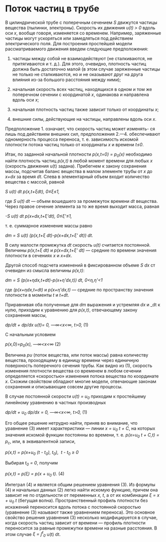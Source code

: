 # Поток частиц в трубе 
В цилиндрической трубе с поперечным сечением _S_
движутся частицы вещества (пылинки, электроны). 
Скорость их движения _u(t) > 0_ 
вдоль оси _x_, вообще говоря, изменяется со временем.
Например, заряженные частицы могут 
ускоряться или замедляться под
действием электрического поля. Для
построения простейшей модели 
рассматриваемого движения введем следующие предположения:

1. частицы между собой не взаимодействуют (не сталкиваются, не
притягиваются и т. д.). Для этого, очевидно, плотность частиц должна
быть достаточно малой (в этом случае заряженные частицы не
 только не сталкиваются, но и не оказывают друг на друга влияния из-за
большого расстояния между ними);

2. начальная скорость всех частиц, находящихся в одном и том же
поперечном сечении с координатой _x_, одинакова и направлена вдоль
оси _x_;

3. начальная плотность частиц также зависит только от координаты _x_;

4. внешние силы, действующие на частицы, направлены вдоль
оси _x_.

Предположение 1. означает, что скорость частиц может изменять-
ся лишь под действием внешних сил, предположения 2.—4. 
обеспечивают одномерность процесса переноса, 
т. е. зависимость искомой плотности 
потока частиц только от координаты _x_ и времени _t&le;0_.

Итак, по заданной начальной плотности _р(x,t=0)&nbsp;=&nbsp;p<sub>0</sub>(x)_  необходимо
 найти плотность частиц _p(x,t)_ в любой момент времени для 
 любых _x_ (скорость движения u(t) задана). 
 Прибегнем к закону сохранения массы, подсчитав баланс вещества в
 малом элементе трубы от _x_ до _x+dx_ за время _dt_. 
 Слева в элементарный объем входит количество вещества с массой,
 равной
 
 _S&nbsp;u(t)&nbsp;dt&nbsp;p(x,t+&xi;dt),&nbsp;0&le;&xi;&le;1,_

 где _S&nbsp;u(t)&nbsp;dt_ — объем вошедшего за 
 промежуток времени _dt_ вещества. Через правое
 сечение элемента за то же время выходит масса, равная
 
_-S&nbsp;u(t)&nbsp;dt&nbsp;p(x+dx,t+&xi;'dt),&nbsp;0&le;&xi;'&le;1,_
 
 т. е. суммарное изменение массы равно
 
 _dm&nbsp;=&nbsp;S&nbsp;u(t)&nbsp;(p(x,t+&xi;&nbsp;dt)-p(x+dx,t+&xi;'&nbsp;dt))&nbsp;dt._
 
 В силу малости промежутка _dt_ скорость _u(t)_ считается постоянной. 
 Величины _p(x,t+&xi;&nbsp;dt)_ и _p(x+dx,t+&xi;'&nbsp;dt)_ — средние по времени значения
 плотности в сечениях _x_ и _x+dx_.
 
 Другой способ подсчета изменений в фиксированном объеме _S&nbsp;dx_ ст
 очевиден из смысла величины _p(x,t)_:
 
 _dm&nbsp;=&nbsp;S&nbsp;(p(x+&eta;dx,t+dt)-p(x+&eta;'dx,t))&nbsp;dt, 0<&eta;,&eta;'<1_ 
 
 где _(p(x+&eta;dx,t+dt)_ и _p(x+&eta;'dx,t)_ — средние по пространству 
 значения плотности в моменты _t_ и _t+dt_.
 
 Приравнивая оба полученные для _dm_ выражения и устремляя _dx_
 и _dt к нулю, приходим к уравнению для _p(x,t)_, отвечающему закону
 сохранения массы,
 
 _dp/dt&nbsp;+&nbsp;dp/dx&nbsp;u(t)= 0,&nbsp;—&infin;<x<&infin;‚&nbsp;t>0‚_ (1)
 
 С начальным условием
 
 _p(x,0)=p<sub>0</sub>(x),&nbsp;—&infin;<x<&infin;_&nbsp;(2)
 
 Величина _pu_ (поток вещества, или поток массы) равна 
 количеству вещества, проходящему в единицу времени через единичную
 поверхность поперечного сечения трубы. Как видно из (1), скорость
 изменения плотности вещества со временем в любом сечении 
 определяется «скоростью» изменения потока вещества по координате _x_.
 Схожим свойством обладают многие модели, отвечающие законам 
 сохранения и описывающие совсем другие процессы.
 
 В случае постоянной скорости _u(t)&nbsp;=&nbsp;u<sub>0</sub>_ приходим к простейшему
 линейному уравнению в частных производных
 
 
_dp/dt&nbsp;+&nbsp;u<sub>0</sub>&nbsp;dp/dx&nbsp;=&nbsp;0,&nbsp;—&infin;<x<&infin;‚&nbsp;t>0‚_&nbsp;(1)

Его общее решение нетрудно найти, приняв во внимание, что
уравнение (3) имеет характеристики — линии _x&nbsp;=&nbsp;u<sub>0</sub>&nbsp;t&nbsp;+&nbsp;C_, на
которых значения искомой функции постоянны во времени, т. е.
_p(x=u<sub>0</sub> t + C,t) = p<sub>c</sub>_, или, в эквивалентной записи,

_p(x,t)&nbsp;=&nbsp;p(x+u<sub>0</sub>&nbsp;(t&nbsp;-&nbsp;t<sub>0</sub>),&nbsp;t<sub>0</sub>),&nbsp;&nbsp;t&nbsp;-&nbsp;t<sub>0</sub>&nbsp;&ge;&nbsp;0_

Выбирая _t<sub>0</sub>&nbsp;=&nbsp;0_, получим

_p(x,t)&nbsp;=&nbsp;p(&xi;)&nbsp;=&nbsp;p(x&nbsp;+&nbsp;u<sub>0</sub>&nbsp;t)._ (4)

Интеграл (4) и является общим решением уравнения (3). 
Из формулы (4) и начальных данных (2) легко найти искомую функцию, 
причем она зависит не по отдельности от переменных _x, t_, 
а от их комбинации _&xi; = x + u<sub>0</sub> t_ (бегущая волна).
Пространственный профиль плотности без 
искажений переносится вдоль потока 
с постоянной скоростью 
(уравнение (3) называют также уравнением переноса). 
Это основное свойство решения уравнения (3) 
несколько модифицируется в случае,
когда скорость частиц зависит от времени — профиль плотности 
переносится за равные промежутки времени на разные расстояния.
В этом случае _&xi;&nbsp;=&nbsp;&int;<sup>t</sup><sub>0</sub>_&nbsp;u(t)&nbsp;dt.
 


